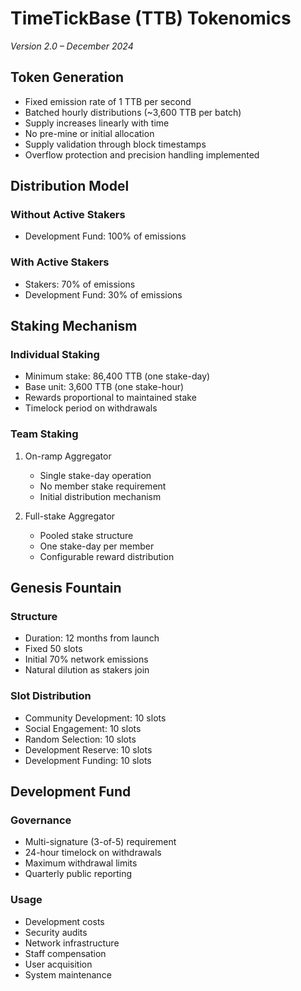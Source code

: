 # TimeTickBase (TTB) Tokenomics
*Version 2.0 – December 2024*

## Token Generation
- Fixed emission rate of 1 TTB per second
- Batched hourly distributions (~3,600 TTB per batch)
- Supply increases linearly with time
- No pre-mine or initial allocation
- Supply validation through block timestamps
- Overflow protection and precision handling implemented

## Distribution Model

### Without Active Stakers
- Development Fund: 100% of emissions

### With Active Stakers
- Stakers: 70% of emissions
- Development Fund: 30% of emissions

## Staking Mechanism

### Individual Staking
- Minimum stake: 86,400 TTB (one stake-day)
- Base unit: 3,600 TTB (one stake-hour)
- Rewards proportional to maintained stake
- Timelock period on withdrawals

### Team Staking
1. On-ramp Aggregator
   - Single stake-day operation
   - No member stake requirement
   - Initial distribution mechanism

2. Full-stake Aggregator
   - Pooled stake structure
   - One stake-day per member
   - Configurable reward distribution

## Genesis Fountain

### Structure
- Duration: 12 months from launch
- Fixed 50 slots
- Initial 70% network emissions
- Natural dilution as stakers join

### Slot Distribution
- Community Development: 10 slots
- Social Engagement: 10 slots
- Random Selection: 10 slots
- Development Reserve: 10 slots
- Development Funding: 10 slots

## Development Fund

### Governance
- Multi-signature (3-of-5) requirement
- 24-hour timelock on withdrawals
- Maximum withdrawal limits
- Quarterly public reporting

### Usage
- Development costs
- Security audits
- Network infrastructure
- Staff compensation
- User acquisition
- System maintenance
